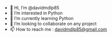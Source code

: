 - 👋 Hi, I’m @davidmdlp85
- 👀 I’m interested in Python
- 🌱 I’m currently learning Python
- 💞️ I’m looking to collaborate on any project
- 📫 How to reach me : davidmdlp85@gmail.com

<!---
davidmdlp85/davidmdlp85 is a ✨ special ✨ repository because its `README.md` (this file) appears on your GitHub profile.
You can click the Preview link to take a look at your changes.
--->

